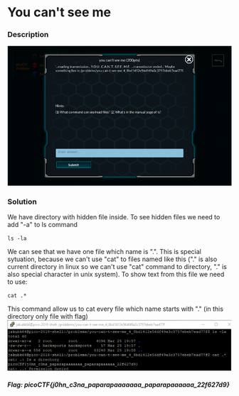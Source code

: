 # You can't see me

### Description
![alt text](https://github.com/JakubK64/CTF-writeups/blob/master/picoCTF/Basics/you_can't_see_me/task.png)

### Solution

We have directory with hidden file inside. To see hidden files we need to add "-a" to ls command
```unix
ls -la
```

We can see that we have one file which name is ".". This is special sytuation, because we can't use "cat" to files named like this
("." is also current directory in linux so we can't use "cat" command to directory, "." is also special character in unix system).
To show text from this file we need to use:
```unix
cat .*
```

This command allow us to cat every file which name starts with "." (in this directory only file with flag)
![alt text](https://github.com/JakubK64/CTF-writeups/blob/master/picoCTF/Basics/you_can't_see_me/solution.png)

#### *Flag: picoCTF{j0hn_c3na_paparapaaaaaaa_paparapaaaaaa_22f627d9}*
